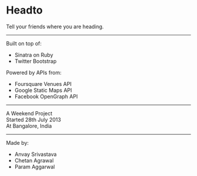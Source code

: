 # Headto

Tell your friends where you are heading.

----

Built on top of:

* Sinatra on Ruby
* Twitter Bootstrap

Powered by APIs from:
 
* Foursquare Venues API
* Google Static Maps API
* Facebook OpenGraph API

----

A Weekend Project  
Started 28th July 2013   
At Bangalore, India  

----

Made by:

* Anvay Srivastava
* Chetan Agrawal
* Param Aggarwal

